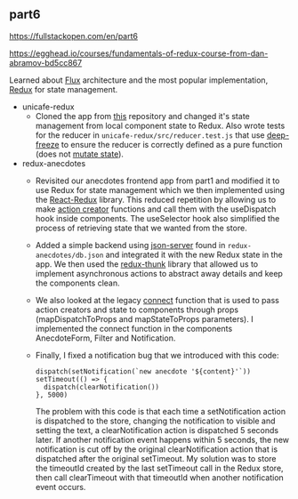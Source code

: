 ## part6
https://fullstackopen.com/en/part6

https://egghead.io/courses/fundamentals-of-redux-course-from-dan-abramov-bd5cc867

Learned about [Flux](https://facebook.github.io/flux/docs/in-depth-overview/) architecture and the most popular implementation, [Redux](https://redux.js.org/) for state management.

- unicafe-redux
  - Cloned the app from [this](https://github.com/fullstack-hy/unicafe-redux) repository and changed it's state management from local component state to Redux. Also wrote tests for the reducer in ```unicafe-redux/src/reducer.test.js``` that use [deep-freeze](https://github.com/substack/deep-freeze) to ensure the reducer is correctly defined as a pure function (does not [mutate state](https://redux.js.org/style-guide/style-guide#priority-a-rules-essential)).
- redux-anecdotes
  - Revisited our anecdotes frontend app from part1 and modified it to use Redux for state management which we then implemented using the [React-Redux](https://react-redux.js.org/) library. This reduced repetition by allowing us to make [action creator](https://redux.js.org/tutorials/fundamentals/part-7-standard-patterns#action-creators) functions and call them with the useDispatch hook inside components. The useSelector hook also simplified the process of retrieving state that we wanted from the store.

  - Added a simple backend using [json-server](https://github.com/typicode/json-server) found in ```redux-anecdotes/db.json``` and integrated it with the new Redux state in the app. We then used the [redux-thunk](https://github.com/reduxjs/redux-thunk) library that allowed us to implement asynchronous actions to abstract away details and keep the components clean.

  - We also looked at the legacy [connect](https://github.com/reduxjs/react-redux/blob/master/docs/api/connect.md) function that is used to pass action creators and state to components through props (mapDispatchToProps and mapStateToProps parameters). I implemented the connect function in the components AnecdoteForm, Filter and Notification.

  - Finally, I fixed a notification bug that we introduced with this code:
    ```
    dispatch(setNotification(`new anecdote '${content}'`))
    setTimeout(() => {
      dispatch(clearNotification())
    }, 5000)
    ```
    The problem with this code is that each time a setNotification action is dispatched to the store, changing the notification to visible and setting the text, a clearNotification action is dispatched 5 seconds later. If another notification event happens within 5 seconds, the new notification is cut off by the original clearNotification action that is dispatched after the original setTimeout. My solution was to store the timeoutId created by the last setTimeout call in the Redux store, then call clearTimeout with that timeoutId when another notification event occurs.